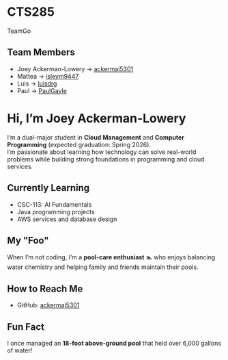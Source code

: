 # CTS285
TeamGo
## Team Members
- Joey Ackerman-Lowery → [ackermaj5301](https://github.com/ackermaj5301)  
- Mattea → [isleym9447](https://github.com/isleym9447)  
- Luis → [luisdrg](https://github.com/luisdrg)  
- Paul → [PaulGayle](https://github.com/PaulGayle)  

# Hi, I’m Joey Ackerman-Lowery

I’m a dual-major student in **Cloud Management** and **Computer Programming** (expected graduation: Spring 2026).  
I’m passionate about learning how technology can solve real-world problems while building strong foundations in programming and cloud services.

## Currently Learning
- CSC-113: AI Fundamentals  
- Java programming projects  
- AWS services and database design  

## My "Foo"
When I’m not coding, I’m a **pool-care enthusiast** 🏊 who enjoys balancing water chemistry and helping family and friends maintain their pools.

## How to Reach Me
- GitHub: [ackermaj5301](https://github.com/ackermaj5301)

## Fun Fact
I once managed an **18-foot above-ground pool** that held over 6,000 gallons of water!

